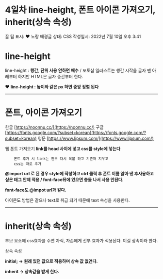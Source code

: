 # 4일차 line-height, 폰트 아이콘 가져오기, inherit(상속 속성)

꿀 팁 표시: ❤ 노랑 배경글
상태: CSS
작성일시: 2022년 7월 10일 오후 3:41

# line-height

line-height : **행간**, **단위 사용 안하면 배수** / 포토샵 일러스트는 행간 시작을 글자 맨 아래부터 하지만 HTML은 글자 중간부터 한다.

❤ **line-height : 높이와 같은 px 하면 중앙 정렬 된다**

---

# 폰트, 아이콘 가져오기

한글	[https://noonnu.cc/](https://noonnu.cc/)
구글	[https://fonts.google.com/?subset=korean](https://fonts.google.com/?subset=korean)
영문	[https://www.lipsum.com/](https://www.lipsum.com/)

웹 폰트 가져오기
**link를 head 사이에 넣고 css를 style에 넣는다**

```
    폰트 추가 시 link는 전부 다시 복붙 하고 기존꺼 지우고
    css는 따로 추가

```

**@import url 로 된 경우 style에 작성하고 ctrl 클릭 후 폰트 이름 알아 낸 후사용하고 싶은 태그 안제 적용 / font-face뒤에 있으면 충돌 나서 사용 안된다**.

**font-face도 @impot url과 같다.**

아이콘도 방법은 같으나 text로 취급 되기 때문에 text 속성을 사용한다.

---

# inherit(상속 속성)

부모 요소에 css효과를 주면 자식, 자손에게 전부 효과가 적용된다. 이걸 상속이라 한다.

상속 속성

**initial; → 원래 있던 값으로 적용하며 상속 값 없앤다.**

**inherit → 상속값을 받게 한다.**